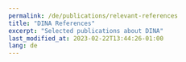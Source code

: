 ```yaml
---
permalink: /de/publications/relevant-references
title: "DINA References"
excerpt: "Selected publications about DINA"
last_modified_at: 2023-02-22T13:44:26-01:00
lang: de
---
```


